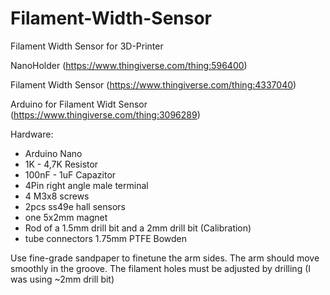 # Filament-Width-Sensor
Filament Width Sensor for 3D-Printer

NanoHolder (https://www.thingiverse.com/thing:596400)

Filament Width Sensor (https://www.thingiverse.com/thing:4337040)

Arduino for Filament Widt Sensor (https://www.thingiverse.com/thing:3096289)

Hardware:
- Arduino Nano
- 1K - 4,7K Resistor
- 100nF - 1uF Capazitor
- 4Pin right angle male terminal
- 4 M3x8 screws
- 2pcs ss49e hall sensors
- one 5x2mm magnet
- Rod of a 1.5mm drill bit and a 2mm drill bit (Calibration)
- tube connectors 1.75mm PTFE Bowden


Use fine-grade sandpaper to finetune the arm sides. The arm should move smoothly in the groove. The filament holes must be adjusted by drilling (I was using ~2mm drill bit)
